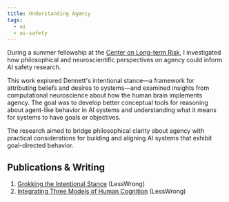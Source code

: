 ```yaml
---
title: Understanding Agency
tags:
  - ai
  - ai-safety
---
```


During a summer fellowship at the [Center on Long-term Risk](https://longtermrisk.org), I investigated how philosophical and neuroscientific perspectives on agency could inform AI safety research.

This work explored Dennett's intentional stance—a framework for attributing beliefs and desires to systems—and examined insights from computational neuroscience about how the human brain implements agency. The goal was to develop better conceptual tools for reasoning about agent-like behavior in AI systems and understanding what it means for systems to have goals or objectives.

The research aimed to bridge philosophical clarity about agency with practical considerations for building and aligning AI systems that exhibit goal-directed behavior.

## Publications & Writing

1. [Grokking the Intentional Stance](https://www.lesswrong.com/posts/jHSi6BwDKTLt5dmsG/grokking-the-intentional-stance) (LessWrong)
2. [Integrating Three Models of Human Cognition](https://www.lesswrong.com/posts/6chtMKXpLcJ26t7n5/integrating-three-models-of-human-cognition) (LessWrong)
